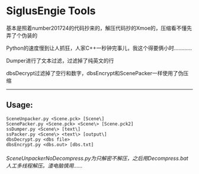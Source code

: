 # SiglusEngie Tools

基本是照着number201724的代码抄来的，解压代码抄的Xmoe的，压缩看不懂先弄了个伪装的

Python的速度慢到让人抓狂，人家C++一秒钟完事儿，我这个得要俩小时…………

Dumper进行了文本过滤，过滤掉了纯英文的行

dbsDecrypt过滤掉了空行和数字，dbsEncrypt和ScenePacker一样使用了伪压缩


***
## Usage:
```
SceneUnpacker.py <Scene.pck> [Scene\]
ScenePacker.py <Scene.pck> <Scene\> [Scene.pck2]
ssDumper.py <Scene\> [text\]
ssPacker.py <Scene\> <text\> [output\]
dbsDecrypt.py <dbs file>
dbsEncrypt.py <dbs.out> [dbs.txt]
```

###### SceneUnpackerNoDecompress.py为只解密不解压，之后用Decompress.bat人工多线程解压。渣电脑慎用……
